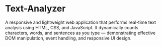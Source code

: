 # Text-Analyzer
A responsive and lightweight web application that performs real-time text analysis using HTML, CSS, and JavaScript. It dynamically counts characters, words, and sentences as you type — demonstrating effective DOM manipulation, event handling, and responsive UI design.
